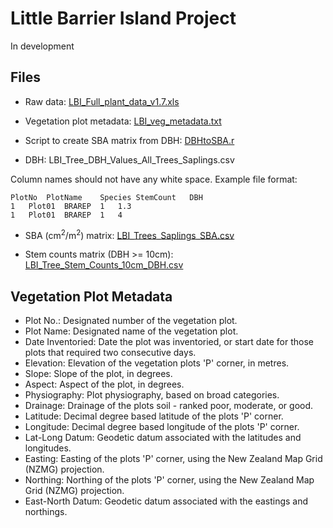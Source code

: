 # Little Barrier Island Project

In development

## Files

- Raw data: [LBI\_Full\_plant\_data\_v1.7.xls](https://raw.githubusercontent.com/walterxie/eDNA-pipeline/hauturu/Vegetation/LBI_Full_plant_data_v1.7.xls)
  
- Vegetation plot metadata: [LBI\_veg\_metadata.txt](https://raw.githubusercontent.com/walterxie/eDNA-pipeline/hauturu/Vegetation/LBI_veg_metadata.txt)
  
- Script to create SBA matrix from DBH: [DBHtoSBA.r](https://raw.githubusercontent.com/walterxie/eDNA-pipeline/hauturu/Vegetation/DBHtoSBA.r)
  
- DBH: LBI\_Tree\_DBH\_Values\_All\_Trees_Saplings.csv

Column names should not have any white space. Example file format:
```
PlotNo	PlotName	Species	StemCount	DBH
1	Plot01	BRAREP	1	1.3
1	Plot01	BRAREP	1	4
```

- SBA (cm<sup>2</sup>/m<sup>2</sup>) matrix: 
[LBI\_Trees\_Saplings\_SBA.csv](https://raw.githubusercontent.com/walterxie/eDNA-pipeline/hauturu/Vegetation/LBI_Trees_Saplings_SBA.csv)

- Stem counts matrix (DBH >= 10cm): 
[LBI\_Tree\_Stem\_Counts\_10cm\_DBH.csv](https://raw.githubusercontent.com/walterxie/eDNA-pipeline/hauturu/Vegetation/LBI_Tree_Stem_Counts_10cm_DBH.csv)

## Vegetation Plot Metadata 

* Plot No.: Designated number of the vegetation plot.				
* Plot Name: Designated name of the vegetation plot.				
* Date Inventoried: Date the plot was inventoried, or start date for those plots that required two consecutive days.				
* Elevation: Elevation of the vegetation plots 'P' corner, in metres.				
* Slope: Slope of the plot, in degrees.				
* Aspect: Aspect of the plot, in degrees.				
* Physiography: Plot physiography, based on broad categories.				
* Drainage: Drainage of the plots soil - ranked poor, moderate, or good.				
* Latitude: Decimal degree based latitude of the plots 'P' corner.				
* Longitude: Decimal degree based longitude of the plots 'P' corner.				
* Lat-Long Datum: Geodetic datum associated with the latitudes and longitudes.				
* Easting: Easting of the plots 'P' corner, using the New Zealand Map Grid (NZMG) projection.				
* Northing: Northing of the plots 'P' corner, using the New Zealand Map Grid (NZMG) projection.				
* East-North Datum: Geodetic datum associated with the eastings and northings.				

